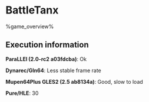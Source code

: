 # BattleTanx 

%game_overview%

## Execution information

**ParaLLEl (2.0-rc2 a03fdcba)**: Ok

**Dynarec/Gln64**: Less stable frame rate

**Mupen64Plus GLES2 (2.5 ab8134a)**: Good, slow to load

**Pure/HLE**: 30